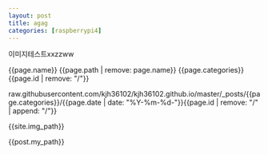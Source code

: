 ```yaml
---
layout: post
title: agag
categories: [raspberrypi4]
---
```


이미지테스트xxzzww

{{page.name}}
{{page.path | remove: page.name}}
{{page.categories}}
{{page.id | remove: "/"}}


raw.githubusercontent.com/kjh36102/kjh36102.github.io/master/_posts/{{page.categories}}/{{page.date | date: "%Y-%m-%d-"}}{{page.id | remove: "/" | append: "/"}}



{{site.img_path}}

{{post.my_path}}